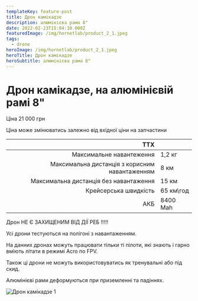 ```yaml
---
templateKey: feature-post
title: Дрон камікадзе
description: алюмінієва рама 8"
date: 2022-02-23T15:04:10.000Z
featuredImage: /img/hornetlab/product_2_1.jpeg
tags:
  - drone
heroImage: /img/hornetlab/product_2_1.jpeg
heroTitle: Дрон камікадзе
heroSubtitle: алюмінієва рама 8"
---
```

# Дрон камікадзе, на алюмінієвій рамі 8"

Ціна 21 000 грн

Ціна може змінюватись залежно від вхідної ціни на запчастини

| ТТХ                                            |           |
| ----:                                          | :----     |
| Максимальне навантеження                       | 1,2 кг    |
| Максимальна дистанція з корисним навантаженням | 8 км      |
| Максимальна дистанція без навантаження         | 15 км     |
| Крейсерська швидкість                          | 65 км\год |
| АКБ                                            | 8400 Mah  |

Дрон НЕ Є ЗАХИЩЕНИМ ВІД ДІЇ РЕБ !!!!!

Усі дрони тестуються на полігоні з навантаженням.

На данних дронах можуть працювати тільки ті пілоти, які знають і гарно вміють літати в режимі Acro по FPV.

Також ці дрони не можуть використовуватись як тренувальні або під скид.

Алюмінієві рами деформуються при приземленні та падіннях.

![Дрон камікадзе 1](/img/hornetlab/product_2_1.jpeg)
